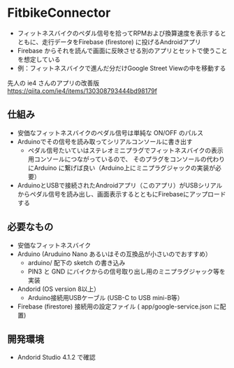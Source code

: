# FitbikeConnector

- フィットネスバイクのペダル信号を拾ってRPMおよび換算速度を表示するとともに、走行データをFirebase (firestore) に投げるAndroidアプリ
- Firebase からそれを読んで画面に反映させる別のアプリとセットで使うことを想定している
- 例：フィットネスバイクで進んだ分だけGoogle Street Viewの中を移動する

先人の ie4 さんのアプリの改善版 https://qiita.com/ie4/items/130308793444bd98179f

## 仕組み
- 安価なフィットネスバイクのペダル信号は単純な ON/OFF のパルス
- Arduinoでその信号を読み取ってシリアルコンソールに書き出す
  - ペダル信号たいていはステレオミニプラグでフィットネスバイクの表示用コンソールにつながっているので、 そのプラグをコンソールの代わりにArduino に繋げば良い（Arduino上にミニプラグジャックの実装が必要）
- ArduinoとUSBで接続されたAndroidアプリ（このアプリ）がUSBシリアルからペダル信号を読み出し、画面表示するとともにFirebaseにアップロードする

## 必要なもの
- 安価なフィットネスバイク
- Arduino (Aruduino Nano あるいはその互換品が小さいのでおすすめ） 
  - arduino/ 配下の sketch の書き込み
  - PIN3 と GND にバイクからの信号取り出し用のミニプラグジャック等を実装
- Andorid (OS version 8以上）
  - Arduino接続用USBケーブル (USB-C to USB mini-B等）
- Firebase (firestore) 接続用の設定ファイル ( app/google-service.json に配置) 

## 開発環境
- Andorid Studio 4.1.2 で確認

